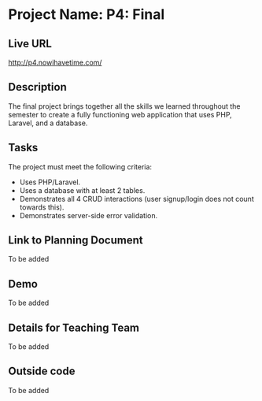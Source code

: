 ﻿# Project Name: P4: Final

## Live URL
http://p4.nowihavetime.com/

## Description
The final project brings together all the skills we learned throughout the semester to create a fully functioning web application that uses PHP, Laravel, and a database.

## Tasks
The project must meet the following criteria:

- Uses PHP/Laravel.
- Uses a database with at least 2 tables. 
- Demonstrates all 4 CRUD interactions (user signup/login does not count towards this).
- Demonstrates server-side error validation.


## Link to Planning Document
To be added


## Demo
To be added


## Details for Teaching Team
To be added 


## Outside code
To be added
